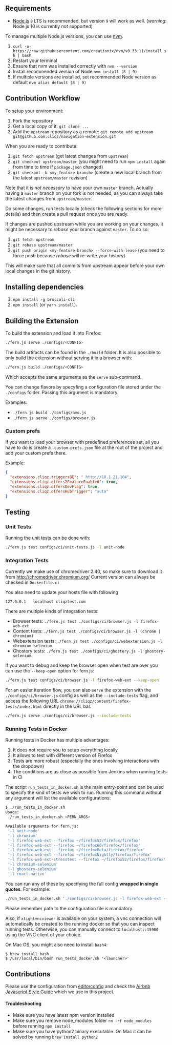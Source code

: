 

## Requirements

* [Node.js](https://nodejs.org) `8` LTS is recommended, but version `9` will work as well.
(*warning*: Node.js 10 is currently not supported)

To manage multiple Node.js versions, you can use [nvm](https://github.com/creationix/nvm).

1. `curl -o- https://raw.githubusercontent.com/creationix/nvm/v0.33.11/install.sh | bash`
2. Restart your terminal
3. Ensure that nvm was installed correctly with ```nvm --version```
4. Install recommended version of Node `nvm install (8 | 9)`
5. If multiple versions are installed, set recommended Node version as default `nvm alias default (8 | 9)`

## Contribution Workflow

To setup your environment:
1. Fork the repository
2. Get a local copy of it: `git clone ...`
2. Add the `upstream` repository as a remote: `git remote add upstream git@github.com:cliqz/navigation-extension.git`

When you are ready to contribute:

1. `git fetch upstream` (get latest changes from `upstream`)
2. `git checkout upstream/master` (you might need to run `npm install` again
   from time to time if `package.json` changed)
3. `git checkout -b <my-feature-branch>` (create a new local branch from the
   latest `upstream/master` revision)

Note that it is *not necessary* to have your own `master` branch. Actually
having a `master` branch on your fork is not needed, as you can always take the
latest changes from `upstream/master`.

Do some changes, run tests locally (check the following sections for more
details) and then create a pull request once you are ready.

If changes are pushed upstream while you are working on your changes, it might
be necessary to *rebase* your branch against `master`. To do so:

1. `git fetch upstream`
2. `git rebase upstream/master`
3. `git push origin <my-feature-branch> --force-with-lease` (you need to
force push because *rebase* will re-write your history)

This will make sure that all commits from upstream appear before your own local
changes in the git history.

## Installing dependencies

1. `npm install -g broccoli-cli`
2. `npm install` (or `yarn install`).

## Building the Extension

To build the extension and load it into Firefox:

```sh
./fern.js serve ./configs/<CONFIG>
```

The build artifacts can be found in the `./build` folder. It is also possible to
only build the extension without serving it in a browser with:

```sh
./fern.js build ./configs/<CONFIG>
```

Which accepts the same arguments as the `serve` sub-command.

You can change flavors by specyfing a configuration file stored
under the `./configs` folder. Passing this argument is mandatory.

Examples:
* `./fern.js build ./configs/amo.js`
* `./fern.js serve ./configs/browser.js`

### Custom prefs

If you want to load your browser with predefined preferences set, all
you have to do is create a `.custom-prefs.json` file at the root of the
project and add your custom prefs there.

Example:
```json
{
  "extensions.cliqz.triggersBE": " http://10.1.21.104",
  "extensions.cliqz.offers2FeatureEnabled": true,
  "extensions.cliqz.offersDevFlag": true,
  "extensions.cliqz.offersHubTrigger": "auto"
}
```

## Testing

### Unit Tests

Running the unit tests can be done with:
```sh
./fern.js test configs/ci/unit-tests.js -l unit-node
```

### Integration Tests

Currently we make use of chromedriver 2.40, so make sure to download it from http://chromedriver.chromium.org/
Current version can always be checked in ```Dockerfile.ci```

You also need to update your hosts file with following
```
127.0.0.1   localhost cliqztest.com
```

There are multiple kinds of integration tests:

* Browser tests: `./fern.js test ./configs/ci/browser.js -l firefox-web-ext`
* Content tests: `./fern.js test ./configs/ci/browser.js -l (chrome | chromium)`
* Webextension tests: `./fern.js test ./configs/ci/webextension.js -l chromium-selenium`
* Ghostery tests: `./fern.js test ./configs/ci/ghostery.js -l ghostery-selenium`

If you want to debug and keep the browser open when test are over you can use
the `--keep-open` option for fern.js:

```sh
./fern.js test configs/ci/browser.js -l firefox-web-ext --keep-open
```

For an easier iteration flow, you can also `serve` the
extension with the `./configs/ci/browser.js` config as well
as the `--include-tests` flag, and access the following URL
`chrome://cliqz/content/firefox-tests/index.html` directly in the URL
bar.

```sh
./fern.js serve ./configs/ci/browser.js --include-tests
```


### Running Tests in Docker

Running tests in Docker has multiple advantages:
1. It does not require you to setup everything locally
2. It allows to test with different version of Firefox
3. Tests are more robust (especially the ones involving interactions with the
   dropdown)
4. The conditions are as close as possible from Jenkins when running tests in CI

The script `run_tests_in_docker.sh` is the main entry-point and can be used to
specify the kind of tests we wish to run. Running this command without any
argument will list the available configurations:

```sh
$ ./run_tests_in_docker.sh
Usage:
 ./run_tests_in_docker.sh <FERN_ARGS>

Available arguments for fern.js:
 '-l unit-node'
 '-l chromium'
 '-l firefox-web-ext --firefox ~/firefox52/firefox/firefox'
 '-l firefox-web-ext --firefox ~/firefox60/firefox/firefox'
 '-l firefox-web-ext --firefox ~/firefoxBeta/firefox/firefox'
 '-l firefox-web-ext --firefox ~/firefoxNightly/firefox/firefox'
 '-l firefox-web-ext-stresstest --firefox ~/firefox52/firefox/firefox'
 '-l chromium-selenium'
 '-l ghostery-selenium'
 '-l react-native'
```

You can run any of these by specifying the full config **wrapped in single
quotes**. For example:

```sh
./run_tests_in_docker.sh './configs/ci/browser.js -l firefox-web-ext --firefox ~/firefox60/firefox/firefox'
```
Please remember path to the configuration file is mandatory.

Also, if `xtightvncviewer` is available on your system, a vnc connection
will automatically be created to the running docker so that you can
inspect running tests. Otherwise, you can manually connect to `localhost::15900`
using the VNC client of your choice.

On Mac OS, you might also need to install `bash4`:
```
$ brew install bash
$ /usr/local/bin/bash run_tests_docker.sh '<launcher>'
```

## Contributions

Please use the configuration from [editorconfig](/.editorconfig) and check the
[Airbnb Javascript Style Guide](https://github.com/airbnb/javascript) which we
use in this project.


#### Troubleshooting
* Make sure you have latest npm version installed
* Make sure you remove node_modules folder ```rm -rf node_modules``` before running ```npm install```
* Make sure you have python2 binary executable. On Mac it can be solved by running ```brew install python2```
